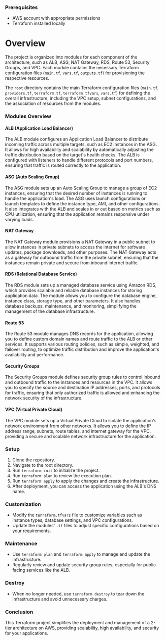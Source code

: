 ### Prerequisites

- AWS account with appropriate permissions
- Terraform installed locally

# Overview

The project is organized into modules for each component of the architecture, such as ALB, ASG, NAT Gateway, RDS, Route 53, Security Groups, and VPC. Each module contains the necessary Terraform configuration files (`main.tf`, `vars.tf`, `outputs.tf`) for provisioning the respective resources.

The `root` directory contains the main Terraform configuration files (`main.tf`, `providers.tf`, `terraform.tf`, `terraform.tfvars`, `vars.tf`) for defining the overall infrastructure, including the VPC setup, subnet configurations, and the association of resources from the modules.

### Modules Overview

#### ALB (Application Load Balancer)

The ALB module configures an Application Load Balancer to distribute incoming traffic across multiple targets, such as EC2 instances in the ASG. It allows for high availability and scalability by automatically adjusting the traffic distribution based on the target's health checks. The ALB is configured with listeners to handle different protocols and port numbers, ensuring that traffic is routed correctly to the application.

#### ASG (Auto Scaling Group)

The ASG module sets up an Auto Scaling Group to manage a group of EC2 instances, ensuring that the desired number of instances is running to handle the application's load. The ASG uses launch configurations or launch templates to define the instance type, AMI, and other configurations. It also integrates with the ALB and scales in or out based on metrics such as CPU utilization, ensuring that the application remains responsive under varying loads.

#### NAT Gateway

The NAT Gateway module provisions a NAT Gateway in a public subnet to allow instances in private subnets to access the internet for software updates, package downloads, and other purposes. The NAT Gateway acts as a gateway for outbound traffic from the private subnet, ensuring that the instances remain private and secure from inbound internet traffic.

#### RDS (Relational Database Service)

The RDS module sets up a managed database service using Amazon RDS, which provides scalable and reliable database instances for storing application data. The module allows you to configure the database engine, instance class, storage type, and other parameters. It also handles database backups, maintenance, and monitoring, simplifying the management of the database infrastructure.

#### Route 53

The Route 53 module manages DNS records for the application, allowing you to define custom domain names and route traffic to the ALB or other services. It supports various routing policies, such as simple, weighted, and failover routing, to optimize traffic distribution and improve the application's availability and performance.

#### Security Groups

The Security Groups module defines security group rules to control inbound and outbound traffic to the instances and resources in the VPC. It allows you to specify the source and destination IP addresses, ports, and protocols for traffic, ensuring that only authorized traffic is allowed and enhancing the network security of the infrastructure.

#### VPC (Virtual Private Cloud)

The VPC module sets up a Virtual Private Cloud to isolate the application's network environment from other networks. It allows you to define the IP address range, subnets, route tables, and internet gateway for the VPC, providing a secure and scalable network infrastructure for the application.

### Setup

1. Clone the repository.
2. Navigate to the root directory.
3. Run `terraform init` to initialize the project.
4. Run `terraform plan` to review the execution plan.
5. Run `terraform apply` to apply the changes and create the infrastructure.
6. After deployment, you can access the application using the ALB's DNS name.

### Customization

- Modify the `terraform.tfvars` file to customize variables such as instance types, database settings, and VPC configurations.
- Update the modules' `.tf` files to adjust specific configurations based on your requirements.

### Maintenance

- Use `terraform plan` and `terraform apply` to manage and update the infrastructure.
- Regularly review and update security group rules, especially for public-facing services like the ALB.

### Destroy

- When no longer needed, use `terraform destroy` to tear down the infrastructure and avoid unnecessary charges.

### Conclusion

This Terraform project simplifies the deployment and management of a 2-tier architecture on AWS, providing scalability, high availability, and security for your applications.
